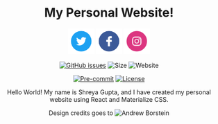 <div align = "center">

# My Personal Website!

<a href="https://twitter.com/shreya_gupta30"><img src="https://github.com/aritraroy/social-icons/blob/master/twitter-icon.png?raw=true" width="60"></a>
<a href="https://www.facebook.com/profile.php?id=100002909378345"><img src="https://github.com/aritraroy/social-icons/blob/master/facebook-icon.png?raw=true" width="60"></a>
<a href="https://www.instagram.com/shreya.gupta30/"><img src="https://github.com/aritraroy/social-icons/blob/master/instagram-icon.png?raw=true" width="60"></a>

<!-- <a href="https://www.linkedin.com/in/shubhank-saxena"><img src="https://github.com/aritraroy/social-icons/blob/master/linkedin-icon.png?raw=true" width="60"></a>
-->

[![GitHub issues](https://img.shields.io/github/issues/shreyagupta30/personal-website?logo=github)](https://github.com/shreyagupta30/personal-website/issues)
![Size](https://github-size-badge.herokuapp.com/shubhank-saxena/My-Portfolio.svg)
![Website](https://img.shields.io/website?down_color=lightgrey&down_message=crap%21&up_color=blue&up_message=it%27s%20up&url=https%3A%2F%2Fshreya.codes)

[![Pre-commit](https://img.shields.io/badge/pre--commit-enabled-brightgreen?logo=pre-commit&logoColor=white)](https://github.com/shreyagupta30/personal-website/blob/master/.pre-commit-config.yaml)
[![License](https://img.shields.io/github/license/shreyagupta30/personal-website)](https://github.com/shreyagupta30/personal-website/blob/master/LICENSE)


Hello World! My name is Shreya Gupta, and I have created my personal website using React and Materialize CSS.<br/>

Design credits goes to ![Andrew Borstein](https://github.com/andrewborstein/portfolio) <br/>


